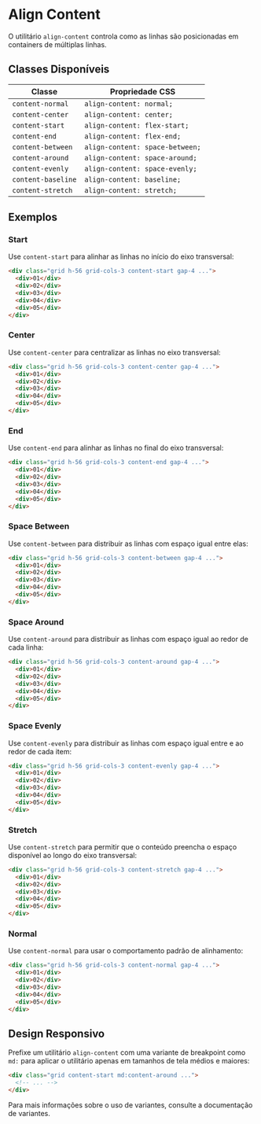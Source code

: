 # Align Content

O utilitário `align-content` controla como as linhas são posicionadas em containers de múltiplas linhas.

## Classes Disponíveis

| Classe | Propriedade CSS |
|--------|----------------|
| `content-normal` | `align-content: normal;` |
| `content-center` | `align-content: center;` |
| `content-start` | `align-content: flex-start;` |
| `content-end` | `align-content: flex-end;` |
| `content-between` | `align-content: space-between;` |
| `content-around` | `align-content: space-around;` |
| `content-evenly` | `align-content: space-evenly;` |
| `content-baseline` | `align-content: baseline;` |
| `content-stretch` | `align-content: stretch;` |

## Exemplos

### Start

Use `content-start` para alinhar as linhas no início do eixo transversal:

```html
<div class="grid h-56 grid-cols-3 content-start gap-4 ...">
  <div>01</div>
  <div>02</div>
  <div>03</div>
  <div>04</div>
  <div>05</div>
</div>
```

### Center

Use `content-center` para centralizar as linhas no eixo transversal:

```html
<div class="grid h-56 grid-cols-3 content-center gap-4 ...">
  <div>01</div>
  <div>02</div>
  <div>03</div>
  <div>04</div>
  <div>05</div>
</div>
```

### End

Use `content-end` para alinhar as linhas no final do eixo transversal:

```html
<div class="grid h-56 grid-cols-3 content-end gap-4 ...">
  <div>01</div>
  <div>02</div>
  <div>03</div>
  <div>04</div>
  <div>05</div>
</div>
```

### Space Between

Use `content-between` para distribuir as linhas com espaço igual entre elas:

```html
<div class="grid h-56 grid-cols-3 content-between gap-4 ...">
  <div>01</div>
  <div>02</div>
  <div>03</div>
  <div>04</div>
  <div>05</div>
</div>
```

### Space Around

Use `content-around` para distribuir as linhas com espaço igual ao redor de cada linha:

```html
<div class="grid h-56 grid-cols-3 content-around gap-4 ...">
  <div>01</div>
  <div>02</div>
  <div>03</div>
  <div>04</div>
  <div>05</div>
</div>
```

### Space Evenly

Use `content-evenly` para distribuir as linhas com espaço igual entre e ao redor de cada item:

```html
<div class="grid h-56 grid-cols-3 content-evenly gap-4 ...">
  <div>01</div>
  <div>02</div>
  <div>03</div>
  <div>04</div>
  <div>05</div>
</div>
```

### Stretch

Use `content-stretch` para permitir que o conteúdo preencha o espaço disponível ao longo do eixo transversal:

```html
<div class="grid h-56 grid-cols-3 content-stretch gap-4 ...">
  <div>01</div>
  <div>02</div>
  <div>03</div>
  <div>04</div>
  <div>05</div>
</div>
```

### Normal

Use `content-normal` para usar o comportamento padrão de alinhamento:

```html
<div class="grid h-56 grid-cols-3 content-normal gap-4 ...">
  <div>01</div>
  <div>02</div>
  <div>03</div>
  <div>04</div>
  <div>05</div>
</div>
```

## Design Responsivo

Prefixe um utilitário `align-content` com uma variante de breakpoint como `md:` para aplicar o utilitário apenas em tamanhos de tela médios e maiores:

```html
<div class="grid content-start md:content-around ...">
  <!-- ... -->
</div>
```

Para mais informações sobre o uso de variantes, consulte a documentação de variantes.

